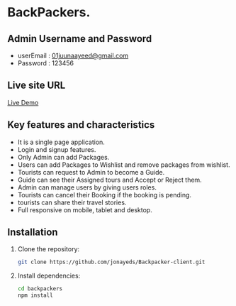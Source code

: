 
# BackPackers.
## Admin Username and Password
- userEmail : 01juunaayeed@gmail.com 
- Password : 123456  

## Live site URL
[Live Demo](https://backpackers-2464a.web.app/)



## Key features and characteristics

- It is a single page application.
- Login and signup features.
- Only Admin can add Packages.
- Users can add Packages to Wishlist and remove packages from wishlist.
- Tourists can request to Admin to become a Guide. 
- Guide can see their Assigned tours and Accept or Reject them.
- Admin can manage users by giving users roles.
- Tourists can cancel their Booking if the booking is pending. 
- tourists can share their travel stories. 
- Full responsive on mobile, tablet and desktop. 

## Installation

1. Clone the repository:

   ```bash
   git clone https://github.com/jonayeds/Backpacker-client.git

2. Install dependencies:

   ```bash
   cd backpackers
   npm install
